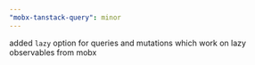 ```yaml
---
"mobx-tanstack-query": minor
---
```


added `lazy` option for queries and mutations which work on lazy observables from mobx
